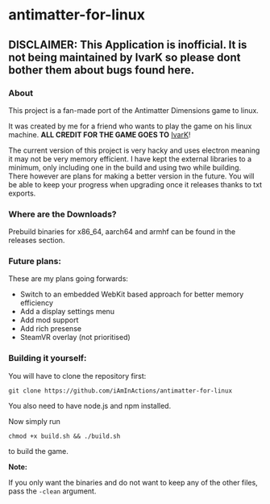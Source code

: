 # antimatter-for-linux

## DISCLAIMER: This Application is inofficial. It is not being maintained by IvarK so please dont bother them about bugs found here.

### About

This project is a fan-made port of the Antimatter Dimensions game to linux.

It was created by me for a friend who wants to play the game on his linux machine. **ALL CREDIT FOR THE GAME GOES TO** [IvarK](https://github.com/IvarK/IvarK.github.io/)!

The current version of this project is very hacky and uses electron meaning it may not be very memory efficient. I have kept the external libraries to a minimum, only including one in the build and using two while building. There however are plans for making a better version in the future. You will be able to keep your progress when upgrading once it releases thanks to txt exports.

### Where are the Downloads?

Prebuild binaries for x86_64, aarch64 and armhf can be found in the releases section.

### Future plans:

These are my plans going forwards:
- Switch to an embedded WebKit based approach for better memory efficiency
- Add a display settings menu
- Add mod support
- Add rich presense
- SteamVR overlay (not prioritised)

### Building it yourself:

You will have to clone the repository first:

`git clone https://github.com/iAmInActions/antimatter-for-linux`

You also need to have node.js and npm installed.

Now simply run

`chmod +x build.sh && ./build.sh`

to build the game.

**Note:**

If you only want the binaries and do not want to keep any of the other files, pass the `-clean` argument.

